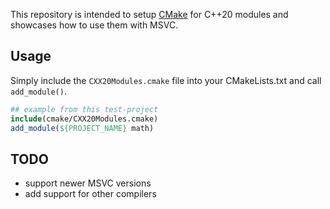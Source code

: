 This repository is intended to setup [CMake](https://cmake.org) for C++20 modules and showcases how to use them with MSVC.

## Usage
Simply include the `CXX20Modules.cmake` file into your CMakeLists.txt and call `add_module()`.

```CMake
## example from this test-project
include(cmake/CXX20Modules.cmake)
add_module(${PROJECT_NAME} math)
```

## TODO
- support newer MSVC versions
- add support for other compilers
